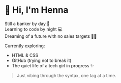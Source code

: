 # 👋 Hi, I'm Henna

Still a banker by day 💼  
Learning to code by night 💻  
Dreaming of a future with no sales targets 😮‍💨

Currently exploring:
- HTML & CSS
- GitHub (trying not to break it)
- The quiet life of a tech girl in progress ✨

> Just vibing through the syntax, one tag at a time.
